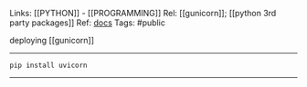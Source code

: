 Links: [[PYTHON]] - [[PROGRAMMING]]
Rel: [[gunicorn]]; [[python 3rd party packages]]
Ref: [docs](http://www.uvicorn.org/deployment/)
Tags: #public 

deploying [[gunicorn]]

--- 

```pip install uvicorn```

--- 